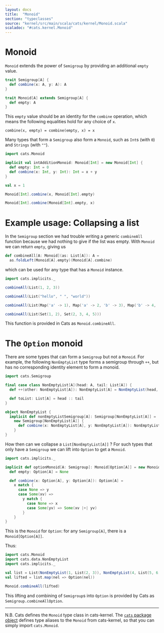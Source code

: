 ```yaml
---
layout: docs
title:  "Monoid"
section: "typeclasses"
source: "kernel/src/main/scala/cats/kernel/Monoid.scala"
scaladoc: "#cats.kernel.Monoid"
---
```

# Monoid

`Monoid` extends the power of `Semigroup` by providing an additional `empty` value.

```scala mdoc:silent
trait Semigroup[A] {
  def combine(x: A, y: A): A
}

trait Monoid[A] extends Semigroup[A] {
  def empty: A
}
```

This `empty` value should be an identity for the `combine` operation, which means the following equalities hold
for any choice of `x`.

```
combine(x, empty) = combine(empty, x) = x
```

Many types that form a `Semigroup` also form a `Monoid`, such as `Int`s (with `0`) and `Strings` (with `""`).

```scala mdoc:reset:book:silent
import cats.Monoid

implicit val intAdditionMonoid: Monoid[Int] = new Monoid[Int] {
  def empty: Int = 0
  def combine(x: Int, y: Int): Int = x + y
}

val x = 1
```

```scala mdoc
Monoid[Int].combine(x, Monoid[Int].empty)

Monoid[Int].combine(Monoid[Int].empty, x)
```

# Example usage: Collapsing a list

In the `Semigroup` section we had trouble writing a generic `combineAll` function because we had nothing
to give if the list was empty. With `Monoid` we can return `empty`, giving us

```scala mdoc:silent
def combineAll[A: Monoid](as: List[A]): A =
  as.foldLeft(Monoid[A].empty)(Monoid[A].combine)
```

which can be used for any type that has a `Monoid` instance.

```scala mdoc:silent
import cats.implicits._
```

```scala mdoc
combineAll(List(1, 2, 3))

combineAll(List("hello", " ", "world"))

combineAll(List(Map('a' -> 1), Map('a' -> 2, 'b' -> 3), Map('b' -> 4, 'c' -> 5)))

combineAll(List(Set(1, 2), Set(2, 3, 4, 5)))
```

This function is provided in Cats as `Monoid.combineAll`.

# The `Option` monoid

There are some types that can form a `Semigroup` but not a `Monoid`. For example, the
following `NonEmptyList` type forms a semigroup through `++`, but has no corresponding
identity element to form a monoid.

```scala mdoc:silent
import cats.Semigroup

final case class NonEmptyList[A](head: A, tail: List[A]) {
  def ++(other: NonEmptyList[A]): NonEmptyList[A] = NonEmptyList(head, tail ++ other.toList)

  def toList: List[A] = head :: tail
}

object NonEmptyList {
  implicit def nonEmptyListSemigroup[A]: Semigroup[NonEmptyList[A]] =
    new Semigroup[NonEmptyList[A]] {
      def combine(x: NonEmptyList[A], y: NonEmptyList[A]): NonEmptyList[A] = x ++ y
    }
}
```

How then can we collapse a `List[NonEmptyList[A]]` ? For such types that only have a `Semigroup` we can
lift into `Option` to get a `Monoid`.

```scala mdoc:silent
import cats.implicits._

implicit def optionMonoid[A: Semigroup]: Monoid[Option[A]] = new Monoid[Option[A]] {
  def empty: Option[A] = None

  def combine(x: Option[A], y: Option[A]): Option[A] =
    x match {
      case None => y
      case Some(xv) =>
        y match {
          case None => x
          case Some(yv) => Some(xv |+| yv)
        }
    }
}
```

This is the `Monoid` for `Option`: for any `Semigroup[A]`, there is a `Monoid[Option[A]]`.

Thus:

```scala mdoc:reset:book:silent
import cats.Monoid
import cats.data.NonEmptyList
import cats.implicits._

val list = List(NonEmptyList(1, List(2, 3)), NonEmptyList(4, List(5, 6)))
val lifted = list.map(nel => Option(nel))
```

```scala mdoc
Monoid.combineAll(lifted)
```

This lifting and combining of `Semigroup`s into `Option` is provided by Cats as `Semigroup.combineAllOption`.

-----

N.B.
Cats defines  the `Monoid` type class in cats-kernel. The
[`cats` package object](https://github.com/typelevel/cats/blob/master/core/src/main/scala/cats/package.scala)
defines type aliases to the `Monoid` from cats-kernel, so that you can simply import `cats.Monoid`.
